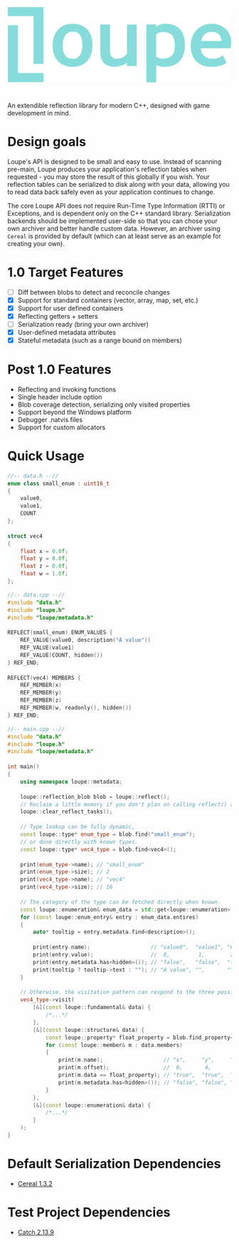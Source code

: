 ![Loupe Logo](docs/logo.png)
#
An extendible reflection library for modern C++, designed with game development in mind.

# Design goals
Loupe's API is designed to be small and easy to use. Instead of scanning pre-main, Loupe produces your application's reflection tables when requested - you may store the result of this globally if you wish. Your reflection tables can be serialized to disk along with your data, allowing you to read data back safely even as your application continues to change.

The core Loupe API does not require Run-Time Type Information (RTTI) or Exceptions, and is dependent only on the C++ standard library. Serialization backends should be implemented user-side so that you can chose your own archiver and better handle custom data. However, an archiver using `Cereal` is provided by default (which can at least serve as an example for creating your own).

# 1.0 Target Features
- [ ] Diff between blobs to detect and reconcile changes
- [x] Support for standard containers (vector, array, map, set, etc.)
- [x] Support for user defined containers
- [x] Reflecting getters + setters
- [ ] Serialization ready (bring your own archiver)
- [x] User-defined metadata attributes
- [x] Stateful metadata (such as a range bound on members)

# Post 1.0 Features
- Reflecting and invoking functions
- Single header include option
- Blob coverage detection, serializing only visited properties
- Support beyond the Windows platform
- Debugger .natvis files
- Support for custom allocators

# Quick Usage

```cpp
//-- data.h --//
enum class small_enum : uint16_t
{
	value0,
	value1,
	COUNT
};

struct vec4
{
	float x = 0.0f;
	float y = 0.0f;
	float z = 0.0f;
	float w = 1.0f;
};
```
```cpp
//-- data.cpp --//
#include "data.h"
#include "loupe.h"
#include "loupe/metadata.h"

REFLECT(small_enum) ENUM_VALUES {
	REF_VALUE(value0, description("A value"))
	REF_VALUE(value1)
	REF_VALUE(COUNT, hidden())
} REF_END;

REFLECT(vec4) MEMBERS {
	REF_MEMBER(x)
	REF_MEMBER(y)
	REF_MEMBER(z)
	REF_MEMBER(w, readonly(), hidden())
} REF_END;
```
```cpp
//-- main.cpp --//
#include "data.h"
#include "loupe.h"
#include "loupe/metadata.h"

int main()
{
	using namespace loupe::metadata;

	loupe::reflection_blob blob = loupe::reflect();
	// Reclaim a little memory if you don't plan on calling reflect() again.
	loupe::clear_reflect_tasks();

	// Type lookup can be fully dynamic,
	const loupe::type* enum_type = blob.find("small_enum");
	// or done directly with known types.
	const loupe::type* vec4_type = blob.find<vec4>();

	print(enum_type->name); // "small_enum"
	print(enum_type->size); // 2
	print(vec4_type->name); // "vec4"
	print(vec4_type->size); // 16

	// The category of the type can be fetched directly when known.
	const loupe::enumeration& enum_data = std::get<loupe::enumeration>(enum_type->data);
	for (const loupe::enum_entry& entry : enum_data.entires)
	{
		auto* tooltip = entry.metadata.find<description>();

		print(entry.name);                   // "value0",  "value1", "COUNT"
		print(entry.value);                  //  0,         1,        2
		print(entry.metadata.has<hidden>()); // "false",   "false",  "true"
		print(tooltip ? tooltip->text : ""); // "A value", "",       ""
	}

	// Otherwise, the visitation pattern can respond to the three possible categories.
	vec4_type->visit(
		[&](const loupe::fundamental& data) {
			/*...*/
		},
		[&](const loupe::structure& data) {
			const loupe::property* float_property = blob.find_property<float>();
			for (const loupe::member& m : data.members)
			{
				print(m.name);                   // "x",     "y",     "z",     "w"
				print(m.offset);                 //  0,       4,       8,       12
				print(m.data == float_property); // "true",  "true",  "true",  "true"
				print(m.metadata.has<hidden>()); // "false", "false", "false", "true"
			}
		},
		[&](const loupe::enumeration& data) {
			/*...*/
		}
	);
}
```

# Default Serialization Dependencies
- [Cereal 1.3.2](https://github.com/EmilianC/cereal/tree/fork-stable)

# Test Project Dependencies
- [Catch 2.13.9](https://github.com/catchorg/Catch2/tree/v2.x)
